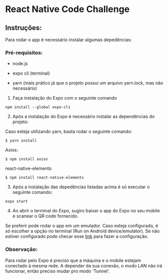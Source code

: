 
# React Native Code Challenge

## Instruções:

Para rodar o app é necessário instalar algumas depedências:

### Pré-requisitos:

* node.js

* expo cli (terminal)

* yarn (mais prático já que o projeto possui um arquivo yarn.lock, mas não necessário)

1. Faça instalação do Expo com o seguinte comando
```
npm install --global expo-cli

 ```

2. Após a instalação do Expo é necessário instalar as dependências do projeto:

Caso esteja utilizando yarn, basta rodar o seguinte comando:

```
$ yarn install

 ```


Axios:
```
$ npm install axios

 ```
react-native-elements:
```
$ npm install react-native-elements

 ```
 
3. Após a instalação das depedências listadas acima é só executar o seguinte comando:
```
expo start

 ```
 
4. Ao abrir o terminal do Expo, sugiro baixar o app do Expo no seu mobile e scanear o QR code fornecido. 



Se preferir pode rodar o app em um emulador. Caso esteja configurado, é só escolher a opção no terminal (Run on Android device/emulator). Se não estiver configurado pode checar esse [link](https://react-native.rocketseat.dev/android/emulador) para fazer a configuração.


###  Observação:

Para rodar pelo Expo é preciso que a máquina e o mobile estejam conectado à mesma rede. A depender da sua conexão, o modo LAN não irá funcionar, então preciso mudar pro modo 'Tunnel'.

